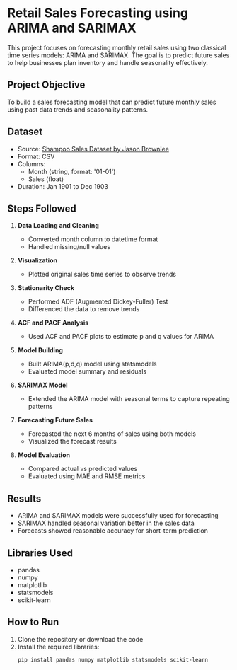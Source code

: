 # Retail Sales Forecasting using ARIMA and SARIMAX

This project focuses on forecasting monthly retail sales using two classical time series models: ARIMA and SARIMAX. The goal is to predict future sales to help businesses plan inventory and handle seasonality effectively.

## Project Objective

To build a sales forecasting model that can predict future monthly sales using past data trends and seasonality patterns.

## Dataset

- Source: [Shampoo Sales Dataset by Jason Brownlee](https://raw.githubusercontent.com/jbrownlee/Datasets/master/shampoo.csv)
- Format: CSV
- Columns:
  - Month (string, format: '01-01')
  - Sales (float)
- Duration: Jan 1901 to Dec 1903

## Steps Followed

1. **Data Loading and Cleaning**  
   - Converted month column to datetime format
   - Handled missing/null values

2. **Visualization**  
   - Plotted original sales time series to observe trends

3. **Stationarity Check**  
   - Performed ADF (Augmented Dickey-Fuller) Test
   - Differenced the data to remove trends

4. **ACF and PACF Analysis**  
   - Used ACF and PACF plots to estimate p and q values for ARIMA

5. **Model Building**  
   - Built ARIMA(p,d,q) model using statsmodels
   - Evaluated model summary and residuals

6. **SARIMAX Model**  
   - Extended the ARIMA model with seasonal terms to capture repeating patterns

7. **Forecasting Future Sales**  
   - Forecasted the next 6 months of sales using both models
   - Visualized the forecast results

8. **Model Evaluation**  
   - Compared actual vs predicted values
   - Evaluated using MAE and RMSE metrics

## Results

- ARIMA and SARIMAX models were successfully used for forecasting
- SARIMAX handled seasonal variation better in the sales data
- Forecasts showed reasonable accuracy for short-term prediction

## Libraries Used

- pandas
- numpy
- matplotlib
- statsmodels
- scikit-learn

## How to Run

1. Clone the repository or download the code
2. Install the required libraries:
   ```bash
   pip install pandas numpy matplotlib statsmodels scikit-learn
